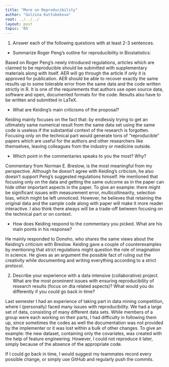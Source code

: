 ```yaml
---
title: "More on Reproducibility"
author: "Gulzina Kuttubekova"
root: ../../../
layout: post
topic: '05'
---
```



1. Answer each of the following questions with at least 2-3 sentences.
 - Summarize Roger Peng’s outline for reproducibility in Biostatistics:

Based on Roger Peng’s newly introduced regulations, articles which are claimed to be reproducible should be submitted with supplementary materials along with itself. AER will go through the article if only it is approved for publication. AER should be able to recover exactly the same results up to some tolerable error from the same data and the code written strictly in R. It is one of the requirements that authors use open source data, software and open, documented formats for the code. Results also have to be written and submitted in LaTeX.

 - What are Keiding’s main criticisms of the proposal?
 
 Keiding mainly focuses on the fact that: by endlessly trying to get an ultimately same numerical result from the same data set using the same code is useless if the substantial context of the research is forgotten. Focusing only on the technical part would generate tons of “reproducible” papers which are useful for the authors and other researchers like themselves, leaving colleagues from the industry or medicine outside. 
 
 - Which point in the commentaries speaks to you the most? Why?
 
 Commentary from Norman E. Breslow, is the most meaningful from my perspective. Although he doesn’t agree with Keiding’s criticism, he also doesn’t support Peng’s suggested regulations himself. He mentioned that focusing only on the data and getting the same outcome as in the paper can hide other important aspects in the paper. To give an example: there might be significant issues with measurement error, multicollinearity, selection bias, which might be left unnoticed. However, he believes that retaining the original data and the sample code along with paper will make it more reader interactive. I also think there always will be a trade-off between focusing on the technical part or on context.
 
 - How does Keiding respond to the commentary you picked. What are his main points in his response?
 
 He mainly responded to Donoho, who shares the same views about the Keiding’s criticism with Breslow. Keiding gave a couple of counterexamples by mentioning that strict regulations might question the role of imagination in science. He gives as an argument the possible fact of ruling out the creativity while documenting and writing everything according to a strict protocol.
 
 
 
 
 2. Describe your experience with a data intensive (collaborative) project. What are the most prominent issues with ensuring reproducibility of research results (focus on dta related aspects)? What would you do differently if you could go back in time?
 
 Last semester I had an experience of taking part in data mining competition, where I (personally) faced many issues with reproducibility. We had a large set of data, consisting of many different data sets. While members of a group were each working on their parts, I had difficulty in following them up, since sometimes the codes as well the documentation was not provided by the implementer or it was lost within a bulk of other changes. To give an example: the new dataset, containing only the covariates, was created with the help of feature engineering. However, I could not reproduce it later, simply because of the absence of the appropriate code. 

If I could go back in time, I would suggest my teammates record every possible change, or simply use GitHub and regularly push the commits.

 
 
 
 
 
 
 
 
 
